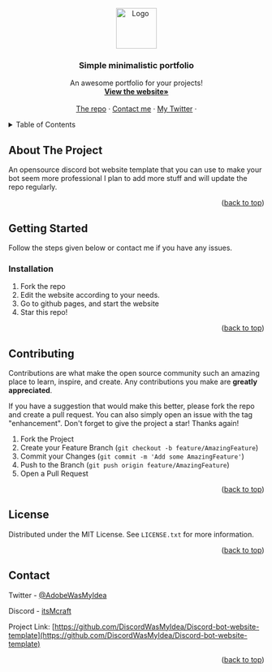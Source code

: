 <div id="top"></div>
<!--
*** I DID NOT CREATE THIS MD FILE, IT IS A TEMPLATE FROM [HERE](https://github.com/othneildrew/Best-README-Template)
*** Thanks for checking out the Best-README-Template. If you have a suggestion
*** that would make this better, please fork the repo and create a pull request
*** or simply open an issue with the tag "enhancement".
*** Don't forget to give the project a star!
*** Thanks again! Now go create something AMAZING! :D
-->



<!-- PROJECT LOGO -->
<br />
<div align="center">
  <a href="https://discordapp.com/users/705698565279842376">
    <img src="https://images-ext-2.discordapp.net/external/JEN2_t7CgUIvfUbFN_T2bYk4q0QFPTdZ7aqU3PPDRXg/%3Fsize%3D2048/https/cdn.discordapp.com/avatars/705698565279842376/b94cea6f0a3a61adc44f5b2cef3eec3d.webp" alt="Logo" width="80" height="80">
  </a>

  <h3 align="center">Simple minimalistic portfolio</h3>

  <p align="center">
    An awesome portfolio for your projects!
    <br />
    <a href=""><strong>View the website»</strong></a>
    <br />
    <br />
    <a href="https://github.com/DiscordWasMyIdea/Discord-bot-website-template">The repo</a>
    ·
    <a href="https://discordapp.com/users/705698565279842376">Contact me</a>
    ·
    <a href="https://twitter.com/AdobeWasMyIdea">My Twitter</a>
    ·
  </p>
</div>



<!-- TABLE OF CONTENTS -->
<details>
  <summary>Table of Contents</summary>
  <ol>
    <li>
      <a href="#about-the-project">About The Project</a>
          </li>
    <li>
      <a href="#getting-started">Getting Started</a>
      <ul>
        <li><a href="#installation">Installation</a></li>
      </ul>
    </li>
    <li><a href="#usage">Usage</a></li>
    <li><a href="#license">License</a></li>
    <li><a href="#contact">Contact</a></li>
    <li><a href="#acknowledgments">Acknowledgments</a></li>
  </ol>
</details>



<!-- ABOUT THE PROJECT -->
## About The Project

An opensource discord bot website template that you can use to make your bot seem more professional I plan to add more stuff and will update the repo regularly.
<p align="right">(<a href="#top">back to top</a>)</p>


<!-- GETTING STARTED -->
## Getting Started

Follow the steps given below or contact me if you have any issues.

### Installation

1. Fork the repo
2. Edit the website according to your needs.
3. Go to github pages, and start the website
4. Star this repo!

<p align="right">(<a href="#top">back to top</a>)</p>

<!-- CONTRIBUTING -->
## Contributing

Contributions are what make the open source community such an amazing place to learn, inspire, and create. Any contributions you make are **greatly appreciated**.

If you have a suggestion that would make this better, please fork the repo and create a pull request. You can also simply open an issue with the tag "enhancement".
Don't forget to give the project a star! Thanks again!

1. Fork the Project
2. Create your Feature Branch (`git checkout -b feature/AmazingFeature`)
3. Commit your Changes (`git commit -m 'Add some AmazingFeature'`)
4. Push to the Branch (`git push origin feature/AmazingFeature`)
5. Open a Pull Request

<p align="right">(<a href="#top">back to top</a>)</p>



<!-- LICENSE -->
## License

Distributed under the MIT License. See `LICENSE.txt` for more information.

<p align="right">(<a href="#top">back to top</a>)</p>



<!-- CONTACT -->
## Contact
Twitter - [@AdobeWasMyIdea](https://twitter.com/AdobeWasMyIdea)

Discord - [itsMcraft](https://discordapp.com/users/705698565279842376) 

Project Link: [https://github.com/DiscordWasMyIdea/Discord-bot-website-template](https://github.com/DiscordWasMyIdea/Discord-bot-website-template)

<p align="right">(<a href="#top">back to top</a>)</p>
